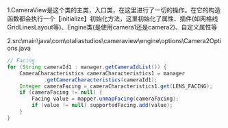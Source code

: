1.CameraView是这个类的主类，入口类，在这里进行了一切的操作。在它的构造函数都会执行一个【initialize】初始化方法，这里初始化了属性、插件(如网格线GridLinesLayout等)、Engine类(是使用camera1还是camera2)、自定义属性等

2.src\main\java\com\otaliastudios\cameraview\engine\options\Camera2Options.java

```java
// Facing
for (String cameraId1 : manager.getCameraIdList()) {
    CameraCharacteristics cameraCharacteristics1 = manager
            .getCameraCharacteristics(cameraId1);
    Integer cameraFacing = cameraCharacteristics1.get(LENS_FACING);
    if (cameraFacing != null) {
        Facing value = mapper.unmapFacing(cameraFacing);
        if (value != null) supportedFacing.add(value);
    }
}

```